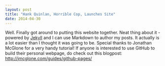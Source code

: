 ```yaml
---
layout: post
title: "Hank Quinlan, Horrible Cop, Launches Site"
date: 2014-04-30
---
```


Well. Finally got around to putting this website together. Neat thing about it - powered by [Jekyll](http://jekyllrb.com) and I can use Markdown to author my posts. It actually is a lot easier than I thought it was going to be.
Special thanks to Jonathan McGlone for a very handy tutorial! If anyone is interested to use GitHub to build their personal webpage, do check out this blogpost: http://jmcglone.com/guides/github-pages/
